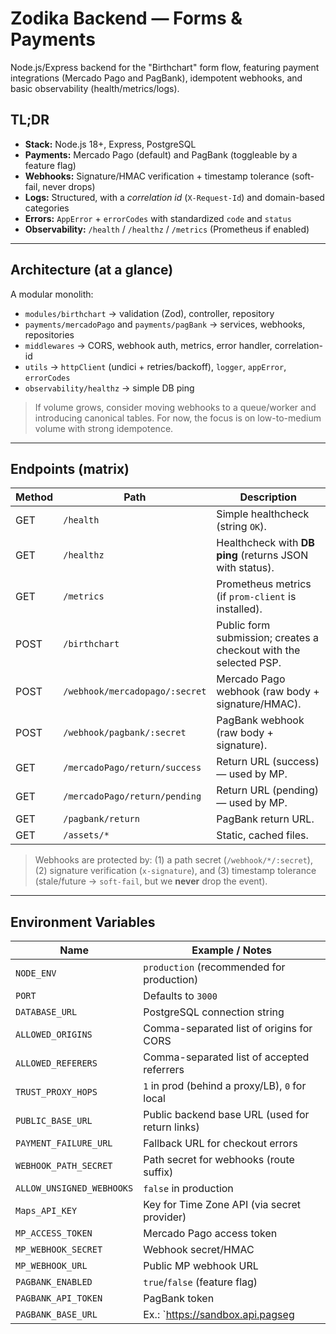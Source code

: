 # Zodika Backend — Forms & Payments

Node.js/Express backend for the "Birthchart" form flow, featuring payment integrations (Mercado Pago and PagBank), idempotent webhooks, and basic observability (health/metrics/logs).

## TL;DR

- **Stack:** Node.js 18+, Express, PostgreSQL
- **Payments:** Mercado Pago (default) and PagBank (toggleable by a feature flag)
- **Webhooks:** Signature/HMAC verification + timestamp tolerance (soft-fail, never drops)
- **Logs:** Structured, with a _correlation id_ (`X-Request-Id`) and domain-based categories
- **Errors:** `AppError` + `errorCodes` with standardized `code` and `status`
- **Observability:** `/health` / `/healthz` / `/metrics` (Prometheus if enabled)

---

## Architecture (at a glance)

A modular monolith:
- `modules/birthchart` → validation (Zod), controller, repository
- `payments/mercadoPago` and `payments/pagBank` → services, webhooks, repositories
- `middlewares` → CORS, webhook auth, metrics, error handler, correlation-id
- `utils` → `httpClient` (undici + retries/backoff), `logger`, `appError`, `errorCodes`
- `observability/healthz` → simple DB ping

> If volume grows, consider moving webhooks to a queue/worker and introducing canonical tables. For now, the focus is on low-to-medium volume with strong idempotence.

---

## Endpoints (matrix)

| Method | Path | Description |
|---|---|---|
| GET | `/health` | Simple healthcheck (string `OK`). |
| GET | `/healthz` | Healthcheck with **DB ping** (returns JSON with status). |
| GET | `/metrics` | Prometheus metrics (if `prom-client` is installed). |
| POST | `/birthchart` | Public form submission; creates a checkout with the selected PSP. |
| POST | `/webhook/mercadopago/:secret` | Mercado Pago webhook (raw body + signature/HMAC). |
| POST | `/webhook/pagbank/:secret` | PagBank webhook (raw body + signature). |
| GET | `/mercadoPago/return/success` | Return URL (success) — used by MP. |
| GET | `/mercadoPago/return/pending` | Return URL (pending) — used by MP. |
| GET | `/pagbank/return` | PagBank return URL. |
| GET | `/assets/*` | Static, cached files. |

> Webhooks are protected by: (1) a path secret (`/webhook/*/:secret`), (2) signature verification (`x-signature`), and (3) timestamp tolerance (stale/future → `soft-fail`, but we **never** drop the event).

---

## Environment Variables

| Name | Example / Notes |
|---|---|
| `NODE_ENV` | `production` (recommended for production) |
| `PORT` | Defaults to `3000` |
| `DATABASE_URL` | PostgreSQL connection string |
| `ALLOWED_ORIGINS` | Comma-separated list of origins for CORS |
| `ALLOWED_REFERERS` | Comma-separated list of accepted referrers |
| `TRUST_PROXY_HOPS` | `1` in prod (behind a proxy/LB), `0` for local |
| `PUBLIC_BASE_URL` | Public backend base URL (used for return links) |
| `PAYMENT_FAILURE_URL` | Fallback URL for checkout errors |
| `WEBHOOK_PATH_SECRET` | Path secret for webhooks (route suffix) |
| `ALLOW_UNSIGNED_WEBHOOKS` | `false` in production |
| `Maps_API_KEY` | Key for Time Zone API (via secret provider) |
| `MP_ACCESS_TOKEN` | Mercado Pago access token |
| `MP_WEBHOOK_SECRET` | Webhook secret/HMAC |
| `MP_WEBHOOK_URL` | Public MP webhook URL |
| `PAGBANK_ENABLED` | `true`/`false` (feature flag) |
| `PAGBANK_API_TOKEN` | PagBank token |
| `PAGBANK_BASE_URL` | Ex.: `https://sandbox.api.pagseg
